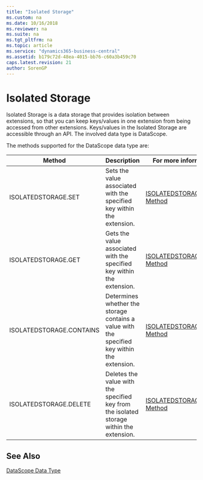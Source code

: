 ```yaml
---
title: "Isolated Storage"
ms.custom: na
ms.date: 10/16/2018
ms.reviewer: na
ms.suite: na
ms.tgt_pltfrm: na
ms.topic: article
ms.service: "dynamics365-business-central"
ms.assetid: b179c72d-48ea-4015-bb76-c60a3b459c70
caps.latest.revision: 21
author: SorenGP
---
```

# Isolated Storage
Isolated Storage is a data storage that provides isolation between extensions, so that you can keep keys/values in one extension from being accessed from other extensions. Keys/values in the Isolated Storage are accessible through an API. The involved data type is DataScope.

The methods supported for the DataScope data type are:

|Method|Description|For more information, see|  
|--------------|-----------------|-------------------------------|  
|ISOLATEDSTORAGE.SET|Sets the value associated with the specified key within the extension.|[ISOLATEDSTORAGE.SET Method](methods/devenv-isolated-storage-set.md)|  
|ISOLATEDSTORAGE.GET|Gets the value associated with the specified key within the extension.|[ISOLATEDSTORAGE.GET Method](methods/devenv-isolated-storage-get.md)|  
|ISOLATEDSTORAGE.CONTAINS|Determines whether the storage contains a value with the specified key within the extension.|[ISOLATEDSTORAGE.CONTAINS Method](methods/devenv-isolated-storage-contains.md)|  
|ISOLATEDSTORAGE.DELETE|Deletes the value with the specified key from the isolated storage within the extension.|[ISOLATEDSTORAGE.DELETE Method](methods/devenv-isolated-storage-delete.md)|  

## See Also  
[DataScope Data Type](datatypes/devenv-data-scope-type.md)
